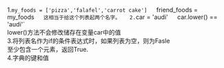 1.`my_foods = ['pizza','falafel','carrot cake']  
   `friend_foods = my_foods`  
   这相当于给这个列表起两个名字。  
2.`car = 'audi'`  
   `car.lower() == 'audi'`  
   lower()方法不会修改储存在变量car中的值  
3.将列表名作为if的条件表达式时，如果列表为空，则为Fasle  
   至少包含一个元素，返回True.  
4.字典的键和值  
